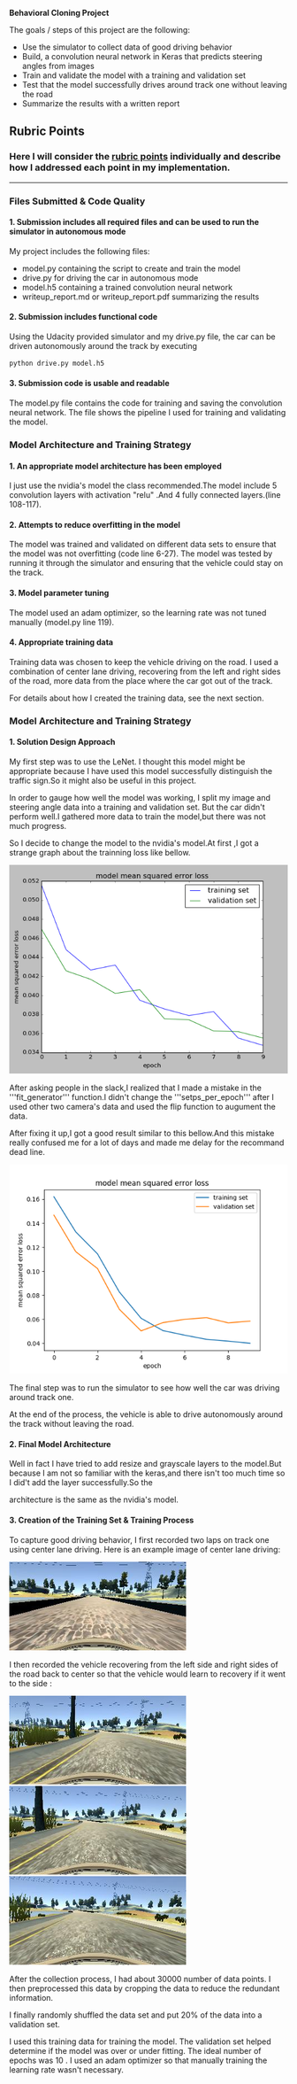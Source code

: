 **Behavioral Cloning Project**

The goals / steps of this project are the following:
* Use the simulator to collect data of good driving behavior
* Build, a convolution neural network in Keras that predicts steering angles from images
* Train and validate the model with a training and validation set
* Test that the model successfully drives around track one without leaving the road
* Summarize the results with a written report


[//]: # (Image References)

[image1]: ./examples/placeholder.png "Model Visualization"
[image2]: ./examples/placeholder.png "Grayscaling"
[image3]: ./examples/placeholder_small.png "Recovery Image"
[image4]: ./examples/placeholder_small.png "Recovery Image"
[image5]: ./examples/placeholder_small.png "Recovery Image"
[image6]: ./examples/placeholder_small.png "Normal Image"
[image7]: ./examples/placeholder_small.png "Flipped Image"

## Rubric Points
### Here I will consider the [rubric points](https://review.udacity.com/#!/rubrics/432/view) individually and describe how I addressed each point in my implementation.  

---
### Files Submitted & Code Quality

#### 1. Submission includes all required files and can be used to run the simulator in autonomous mode

My project includes the following files:
* model.py containing the script to create and train the model
* drive.py for driving the car in autonomous mode
* model.h5 containing a trained convolution neural network 
* writeup_report.md or writeup_report.pdf summarizing the results

#### 2. Submission includes functional code
Using the Udacity provided simulator and my drive.py file, the car can be driven autonomously around the track by executing 
```sh
python drive.py model.h5
```

#### 3. Submission code is usable and readable

The model.py file contains the code for training and saving the convolution neural network. The file shows the pipeline I used for training and validating the model.

### Model Architecture and Training Strategy

#### 1. An appropriate model architecture has been employed
I just use the nvidia's model the class recommended.The model include 5 convolution layers with activation "relu" .And 4 fully connected layers.(line 108-117).

#### 2. Attempts to reduce overfitting in the model

The model was trained and validated on different data sets to ensure that the model was not overfitting (code line 6-27). The model was tested by running it through the simulator and ensuring that the vehicle could stay on the track.

#### 3. Model parameter tuning

The model used an adam optimizer, so the learning rate was not tuned manually (model.py line 119).

#### 4. Appropriate training data

Training data was chosen to keep the vehicle driving on the road. I used a combination of center lane driving, recovering from the left and right sides of the road, more data from the place where the car got out of the track. 

For details about how I created the training data, see the next section. 

### Model Architecture and Training Strategy

#### 1. Solution Design Approach


My first step was to use the LeNet. I thought this model might be appropriate because I have used this model successfully distinguish the traffic sign.So it might also be useful in this project. 

In order to gauge how well the model was working, I split my image and steering angle data into a training and validation set. But the car didn't perform well.I gathered more data to train the model,but there was not much progress. 

So I decide to change the model to the nvidia's model.At first ,I got a strange graph about the trainning loss like bellow.

![image1](/graph/loss_graph_before.png)

After asking people in the slack,I realized that I made a mistake in the '''fit_generator''' function.I didn't change the '''setps_per_epoch''' after I used other two camera's data and used the flip function to augument the data.

After fixing it up,I got a good result similar to this bellow.And this mistake really confused me for a lot of days and made me delay for the recommand dead line.

![image2](/graph/loss_graph_after.png)

The final step was to run the simulator to see how well the car was driving around track one.

At the end of the process, the vehicle is able to drive autonomously around the track without leaving the road.

#### 2. Final Model Architecture

Well in fact I have tried to add resize and grayscale layers to the model.But because I am not so familiar with the keras,and there isn't too much time so I did't add the layer successfully.So the 

architecture is the same as the nvidia's model.

#### 3. Creation of the Training Set & Training Process

To capture good driving behavior, I first recorded two laps on track one using center lane driving. Here is an example image of center lane driving:

![image3](/graph/center.jpg)

I then recorded the vehicle recovering from the left side and right sides of the road back to center so that the vehicle would learn to recovery if it went to the side :

![image4](/graph/side1.jpg)
![image5](/graph/side2.jpg)
![image6](/graph/side3.jpg)


After the collection process, I had about 30000 number of data points.  I then preprocessed this data by cropping the data to reduce the redundant information.

I finally randomly shuffled the data set and put 20% of the data into a validation set. 

I used this training data for training the model. The validation set helped determine if the model was over or under fitting. The ideal number of epochs was 10 . I used an adam optimizer so that manually training the learning rate wasn't necessary.
